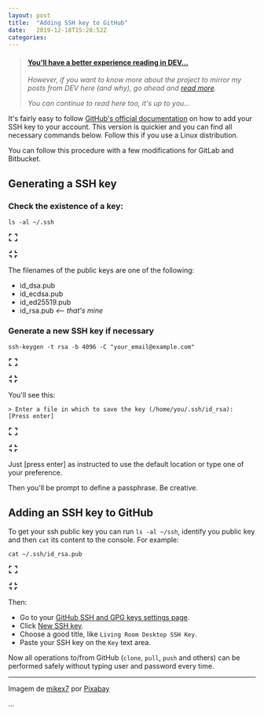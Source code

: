 ```yaml
---
layout: post
title:  "Adding SSH key to GitHub"
date:   2019-12-18T15:28:52Z
categories: 
---
```


> <div class=card><div class=container><h4><b><a href="https://dev.to/brunodrugowick/adding-ssh-key-to-github-fem">You'll have a better experience reading in DEV...</a></b></h4><i><p>However, if you want to know more about the project to mirror my posts from DEV here (and why), go ahead and <a href="https://dev.to/brunodrugowick/adding-ssh-key-to-github-fem">read more</a>.</p><p>You can continue to read here too, it's up to you...</p></i></div></div>
<p>It's fairly easy to follow <a href="https://help.github.com/en/articles/adding-a-new-ssh-key-to-your-github-account">GitHub's official documentation</a> on how to add your SSH key to your account. This version is quickier and you can find all necessary commands below. Follow this if you use a Linux distribution.</p>

<p>You can follow this procedure with a few modifications for GitLab and Bitbucket.</p>

<h2>
 <a name="generating-a-ssh-key" href="#generating-a-ssh-key">
 </a>
 Generating a SSH key
</h2>

<h3>
 <a name="check-the-existence-of-a-key" href="#check-the-existence-of-a-key">
 </a>
 Check the existence of a key:
</h3>



<div class="highlight js-code-highlight">
<pre class="highlight plaintext"><code>ls -al ~/.ssh
</code></pre>
<div class="highlight__panel js-actions-panel">
<div class="highlight__panel-action js-fullscreen-code-action">
 <svg xmlns="http://www.w3.org/2000/svg" width="20px" height="20px" viewbox="0 0 24 24" class="highlight-action crayons-icon highlight-action--fullscreen-on"><title>Enter fullscreen mode</title>
 <path d="M16 3h6v6h-2V5h-4V3zM2 3h6v2H4v4H2V3zm18 16v-4h2v6h-6v-2h4zM4 19h4v2H2v-6h2v4z"></path>
</svg>

 <svg xmlns="http://www.w3.org/2000/svg" width="20px" height="20px" viewbox="0 0 24 24" class="highlight-action crayons-icon highlight-action--fullscreen-off"><title>Exit fullscreen mode</title>
 <path d="M18 7h4v2h-6V3h2v4zM8 9H2V7h4V3h2v6zm10 8v4h-2v-6h6v2h-4zM8 15v6H6v-4H2v-2h6z"></path>
</svg>

</div>
</div>
</div>



<p>The filenames of the public keys are one of the following:</p>

<ul>
<li>id_dsa.pub</li>
<li>id_ecdsa.pub</li>
<li>id_ed25519.pub</li>
<li>id_rsa.pub <em>&lt;-- that's mine</em>
</li>
</ul>

<h3>
 <a name="generate-a-new-ssh-key-if-necessary" href="#generate-a-new-ssh-key-if-necessary">
 </a>
 Generate a new SSH key if necessary
</h3>



<div class="highlight js-code-highlight">
<pre class="highlight plaintext"><code>ssh-keygen -t rsa -b 4096 -C "your_email@example.com"
</code></pre>
<div class="highlight__panel js-actions-panel">
<div class="highlight__panel-action js-fullscreen-code-action">
 <svg xmlns="http://www.w3.org/2000/svg" width="20px" height="20px" viewbox="0 0 24 24" class="highlight-action crayons-icon highlight-action--fullscreen-on"><title>Enter fullscreen mode</title>
 <path d="M16 3h6v6h-2V5h-4V3zM2 3h6v2H4v4H2V3zm18 16v-4h2v6h-6v-2h4zM4 19h4v2H2v-6h2v4z"></path>
</svg>

 <svg xmlns="http://www.w3.org/2000/svg" width="20px" height="20px" viewbox="0 0 24 24" class="highlight-action crayons-icon highlight-action--fullscreen-off"><title>Exit fullscreen mode</title>
 <path d="M18 7h4v2h-6V3h2v4zM8 9H2V7h4V3h2v6zm10 8v4h-2v-6h6v2h-4zM8 15v6H6v-4H2v-2h6z"></path>
</svg>

</div>
</div>
</div>



<p>You'll see this:<br>
</p>

<div class="highlight js-code-highlight">
<pre class="highlight plaintext"><code>&gt; Enter a file in which to save the key (/home/you/.ssh/id_rsa): [Press enter]
</code></pre>
<div class="highlight__panel js-actions-panel">
<div class="highlight__panel-action js-fullscreen-code-action">
 <svg xmlns="http://www.w3.org/2000/svg" width="20px" height="20px" viewbox="0 0 24 24" class="highlight-action crayons-icon highlight-action--fullscreen-on"><title>Enter fullscreen mode</title>
 <path d="M16 3h6v6h-2V5h-4V3zM2 3h6v2H4v4H2V3zm18 16v-4h2v6h-6v-2h4zM4 19h4v2H2v-6h2v4z"></path>
</svg>

 <svg xmlns="http://www.w3.org/2000/svg" width="20px" height="20px" viewbox="0 0 24 24" class="highlight-action crayons-icon highlight-action--fullscreen-off"><title>Exit fullscreen mode</title>
 <path d="M18 7h4v2h-6V3h2v4zM8 9H2V7h4V3h2v6zm10 8v4h-2v-6h6v2h-4zM8 15v6H6v-4H2v-2h6z"></path>
</svg>

</div>
</div>
</div>



<p>Just [press enter] as instructed to use the default location or type one of your preference.</p>

<p>Then you'll be prompt to define a passphrase. Be creative.</p>

<h2>
 <a name="adding-an-ssh-key-to-github" href="#adding-an-ssh-key-to-github">
 </a>
 Adding an SSH key to GitHub
</h2>

<p>To get your ssh public key you can run <code>ls -al ~/ssh</code>, identify you public key and then <code>cat</code> its content to the console. For example:<br>
</p>

<div class="highlight js-code-highlight">
<pre class="highlight plaintext"><code>cat ~/.ssh/id_rsa.pub
</code></pre>
<div class="highlight__panel js-actions-panel">
<div class="highlight__panel-action js-fullscreen-code-action">
 <svg xmlns="http://www.w3.org/2000/svg" width="20px" height="20px" viewbox="0 0 24 24" class="highlight-action crayons-icon highlight-action--fullscreen-on"><title>Enter fullscreen mode</title>
 <path d="M16 3h6v6h-2V5h-4V3zM2 3h6v2H4v4H2V3zm18 16v-4h2v6h-6v-2h4zM4 19h4v2H2v-6h2v4z"></path>
</svg>

 <svg xmlns="http://www.w3.org/2000/svg" width="20px" height="20px" viewbox="0 0 24 24" class="highlight-action crayons-icon highlight-action--fullscreen-off"><title>Exit fullscreen mode</title>
 <path d="M18 7h4v2h-6V3h2v4zM8 9H2V7h4V3h2v6zm10 8v4h-2v-6h6v2h-4zM8 15v6H6v-4H2v-2h6z"></path>
</svg>

</div>
</div>
</div>



<p>Then:</p>

<ul>
<li>Go to your <a href="https://github.com/settings/keys">GitHub SSH and GPG keys settings page</a>. </li>
<li>Click <a href="https://github.com/settings/ssh/new">New SSH key</a>. </li>
<li>Choose a good title, like <code>Living Room Desktop SSH Key</code>.</li>
<li>Paste your SSH key on the <code>Key</code> text area.</li>
</ul>

<p>Now all operations to/from GitHub (<code>clone</code>, <code>pull</code>, <code>push</code> and others) can be performed safely without typing user and password every time.</p>


<hr>

<p>Imagem de <a href="https://pixabay.com/pt/users/mikex7-1209336/?utm_source=link-attribution&amp;utm_medium=referral&amp;utm_campaign=image&amp;utm_content=3678638">mikex7</a> por <a href="https://pixabay.com/pt/?utm_source=link-attribution&amp;utm_medium=referral&amp;utm_campaign=image&amp;utm_content=3678638">Pixabay</a></p>...